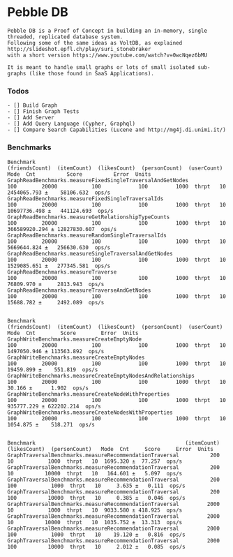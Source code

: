# Pebble DB


    Pebble DB is a Proof of Concept in building an in-memory, single threaded, replicated database system.
    Following some of the same ideas as VoltDB, as explained http://slideshot.epfl.ch/play/suri_stonebraker
    with a short version https://www.youtube.com/watch?v=0wcNqez6bMU
    
    It is meant to handle small graphs or lots of small isolated sub-graphs (like those found in SaaS Applications).



    
### Todos
     
    - [] Build Graph
    - [] Finish Graph Tests
    - [] Add Server
    - [] Add Query Language (Cypher, Graphql)
    - [] Compare Search Capabilities (Lucene and http://mg4j.di.unimi.it/)
    

### Benchmarks

    Benchmark                                                   (friendsCount)  (itemCount)  (likesCount)  (personCount)  (userCount)   Mode  Cnt          Score          Error  Units
    GraphReadBenchmarks.measureFixedSingleTraversalAndGetNodes             100        20000           100            100         1000  thrpt   10    2454065.793 ±    58106.632  ops/s
    GraphReadBenchmarks.measureFixedSingleTraversalIds                     100        20000           100            100         1000  thrpt   10   10697736.498 ±   441124.693  ops/s
    GraphReadBenchmarks.measureGetRelationshipTypeCounts                   100        20000           100            100         1000  thrpt   10  366589920.294 ± 12827830.607  ops/s
    GraphReadBenchmarks.measureRandomSingleTraversalIds                    100        20000           100            100         1000  thrpt   10    5669644.824 ±   256630.630  ops/s
    GraphReadBenchmarks.measureSingleTraversalAndGetNodes                  100        20000           100            100         1000  thrpt   10    1529085.651 ±   277345.581  ops/s
    GraphReadBenchmarks.measureTraverse                                    100        20000           100            100         1000  thrpt   10      76809.970 ±     2813.943  ops/s
    GraphReadBenchmarks.measureTraverseAndGetNodes                         100        20000           100            100         1000  thrpt   10      15688.782 ±     2492.089  ops/s        

        
    Benchmark                                                     (friendsCount)  (itemCount)  (likesCount)  (personCount)  (userCount)   Mode  Cnt        Score        Error  Units
    GraphWriteBenchmarks.measureCreateEmptyNode                              100        20000           100            100         1000  thrpt   10  1497050.946 ± 113563.892  ops/s
    GraphWriteBenchmarks.measureCreateEmptyNodes                             100        20000           100            100         1000  thrpt   10    19459.899 ±    551.819  ops/s
    GraphWriteBenchmarks.measureCreateEmptyNodesAndRelationships             100        20000           100            100         1000  thrpt   10       30.166 ±      1.902  ops/s
    GraphWriteBenchmarks.measureCreateNodeWithProperties                     100        20000           100            100         1000  thrpt   10   935777.229 ± 622202.214  ops/s
    GraphWriteBenchmarks.measureCreateNodesWithProperties                    100        20000           100            100         1000  thrpt   10     1054.875 ±    518.271  ops/s


    Benchmark                                                (itemCount)  (likesCount)  (personCount)   Mode  Cnt     Score     Error  Units
    GraphTraversalBenchmarks.measureRecommendationTraversal          200            10           1000  thrpt   10  1695.320 ±  77.257  ops/s
    GraphTraversalBenchmarks.measureRecommendationTraversal          200            10          10000  thrpt   10   164.601 ±   5.097  ops/s
    GraphTraversalBenchmarks.measureRecommendationTraversal          200           100           1000  thrpt   10     3.635 ±   0.111  ops/s
    GraphTraversalBenchmarks.measureRecommendationTraversal          200           100          10000  thrpt   10     0.385 ±   0.046  ops/s
    GraphTraversalBenchmarks.measureRecommendationTraversal         2000            10           1000  thrpt   10  9033.580 ± 418.925  ops/s
    GraphTraversalBenchmarks.measureRecommendationTraversal         2000            10          10000  thrpt   10  1035.752 ±  13.313  ops/s
    GraphTraversalBenchmarks.measureRecommendationTraversal         2000           100           1000  thrpt   10    19.120 ±   0.816  ops/s
    GraphTraversalBenchmarks.measureRecommendationTraversal         2000           100          10000  thrpt   10     2.012 ±   0.085  ops/s
